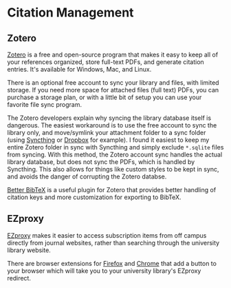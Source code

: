 # Citation Management

## Zotero

[Zotero](https://www.zotero.org/) is a free and open-source program that makes it easy to keep all of your references organized, store full-text PDFs, and generate citation entries. It's available for Windows, Mac, and Linux.

There is an optional free account to sync your library and files, with limited storage. If you need more space for attached files (full text) PDFs, you can purchase a storage plan, or with a little bit of setup you can use your favorite file sync program.

The Zotero developers explain why syncing the library database itself is dangerous.
The easiest workaround is to use the free account to sync the library only, and move/symlink your attachment folder to a sync folder (using [Syncthing](https://syncthing.net/) or [Dropbox](https://www.dropbox.com/) for example).
I found it easiest to keep my entire Zotero folder in sync with Syncthing and simply exclude `*.sqlite` files from syncing.
With this method, the Zotero account sync handles the actual library database, but does not sync the PDFs, which is handled by Syncthing.
This also allows for things like custom styles to be kept in sync, and avoids the danger of corrupting the Zotero databse.

[Better BibTeX](https://retorque.re/zotero-better-bibtex) is a useful plugin for Zotero that provides better handling of citation keys and more customization for exporting to BibTeX.

## EZproxy

[EZproxy](https://en.wikipedia.org/wiki/EZproxy) makes it easier to access subscription items from off campus directly from journal websites, rather than searching through the university library website.

There are browser extensions for [Firefox](https://addons.mozilla.org/en-US/firefox/addon/firefox-ezproxy-redirect/) and [Chrome](https://chromewebstore.google.com/detail/ezproxy-redirect/gfhnhcbpnnnlefhobdnmhenofhfnnfhi?hl=en&pli=1) that add a button to your browser which will take you to your university library's EZproxy redirect.
